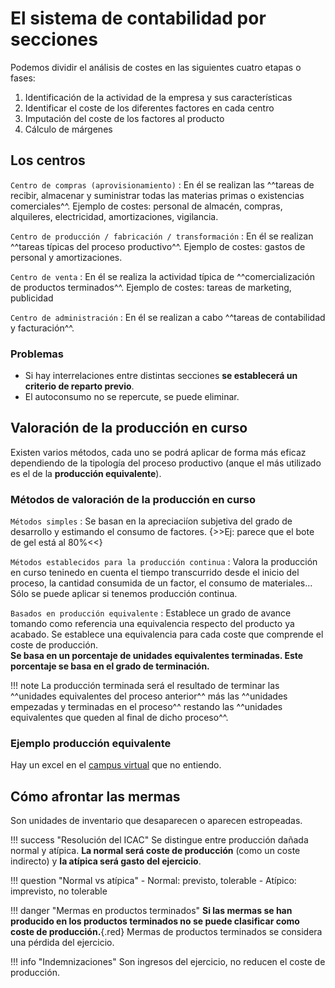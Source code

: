 # El sistema de contabilidad por secciones

Podemos dividir el análisis de costes en las siguientes cuatro etapas o fases:

1. Identificación de la actividad de la empresa y sus características
2. Identificar el coste de los diferentes factores en cada centro
3. Imputación del coste de los factores al producto
4. Cálculo de márgenes

## Los centros

`Centro de compras (aprovisionamiento)`
:   En él se realizan las ^^tareas de recibir, almacenar y suministrar todas las materias primas o existencias comerciales^^.
    <span class="tail">Ejemplo de costes: personal de almacén, compras, alquileres, electricidad, amortizaciones, vigilancia.</span>

`Centro de producción / fabricación / transformación`
:   En él se realizan ^^tareas típicas del proceso productivo^^.
    <span class="tail">Ejemplo de costes: gastos de personal y amortizaciones.</span>

`Centro de venta`
:   En él se realiza la actividad típica de ^^comercialización de productos terminados^^.
    <span class="tail">Ejemplo de costes: tareas de marketing, publicidad</span>

`Centro de administración`
:   En él se realizan a cabo ^^tareas de contabilidad y facturación^^.

### Problemas

- Si hay interrelaciones entre distintas secciones **se establecerá un criterio de reparto previo**.
- El autoconsumo no se repercute, se puede eliminar.

## Valoración de la producción en curso

Existen varios métodos, cada uno se podrá aplicar de forma más eficaz dependiendo de la tipología del proceso productivo (anque el más utilizado es el de la **producción equivalente**).

### Métodos de valoración de la producción en curso

`Métodos simples`
:   Se basan en la apreciaciíon subjetiva del grado de desarrollo y estimando el consumo de factores. {>>Ej: parece que el bote de gel está al 80%<<}

`Métodos establecidos para la producción continua`
:   Valora la producción en curso teninedo en cuenta el tiempo transcurrido desde el inicio del proceso, la cantidad consumida de un factor, el consumo de materiales... Sólo se puede aplicar si tenemos producción continua.

`Basados en producción equivalente`
:   Establece un grado de avance tomando como referencia una equivalencia respecto del producto ya acabado. Se establece una equivalencia para cada coste que comprende el coste de producción.<br>
    **Se basa en un porcentaje de unidades equivalentes terminadas. Este porcentaje se basa en el grado de terminación.**

!!! note
    La producción terminada será el resultado de terminar las ^^unidades equivalentes del proceso anterior^^ más las ^^unidades empezadas y terminadas en el proceso^^ restando las ^^unidades equivalentes que queden al final de dicho proceso^^.

### Ejemplo producción equivalente

Hay un excel en el [campus virtual](https://campusvirtual.uva.es/mod/resource/view.php?id=1051912) que no entiendo.

## Cómo afrontar las mermas

Son unidades de inventario que desaparecen o aparecen estropeadas.

!!! success "Resolución del ICAC"
    Se distingue entre producción dañada normal y atípica. **La normal será coste de producción** (como un coste indirecto) y **la atípica será gasto del ejercicio**.

!!! question "Normal vs atípica"
    - Normal: previsto, tolerable
    - Atípico: imprevisto, no tolerable

!!! danger "Mermas en productos terminados"
    **Si las mermas se han producido en los productos terminados no se puede clasificar como coste de producción.**{.red}
    Mermas de productos terminados se considera una pérdida del ejercicio.

!!! info "Indemnizaciones"
    Son ingresos del ejercicio, no reducen el coste de producción.

